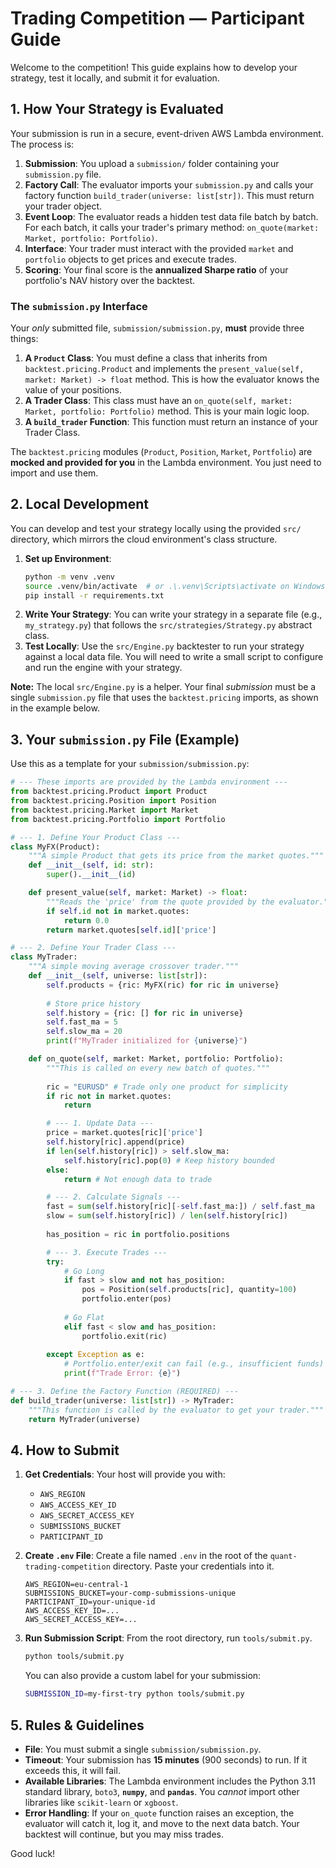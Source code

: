 # Trading Competition — Participant Guide

Welcome to the competition\! This guide explains how to develop your strategy, test it locally, and submit it for evaluation.

## 1\. How Your Strategy is Evaluated

Your submission is run in a secure, event-driven AWS Lambda environment. The process is:

1.  **Submission**: You upload a `submission/` folder containing your `submission.py` file.
2.  **Factory Call**: The evaluator imports your `submission.py` and calls your factory function `build_trader(universe: list[str])`. This must return your trader object.
3.  **Event Loop**: The evaluator reads a hidden test data file batch by batch. For each batch, it calls your trader's primary method: `on_quote(market: Market, portfolio: Portfolio)`.
4.  **Interface**: Your trader must interact with the provided `market` and `portfolio` objects to get prices and execute trades.
5.  **Scoring**: Your final score is the **annualized Sharpe ratio** of your portfolio's NAV history over the backtest.

### The `submission.py` Interface

Your *only* submitted file, `submission/submission.py`, **must** provide three things:

1.  **A `Product` Class**: You must define a class that inherits from `backtest.pricing.Product` and implements the `present_value(self, market: Market) -> float` method. This is how the evaluator knows the value of your positions.
2.  **A Trader Class**: This class must have an `on_quote(self, market: Market, portfolio: Portfolio)` method. This is your main logic loop.
3.  **A `build_trader` Function**: This function must return an instance of your Trader Class.

The `backtest.pricing` modules (`Product`, `Position`, `Market`, `Portfolio`) are **mocked and provided for you** in the Lambda environment. You just need to import and use them.

## 2\. Local Development

You can develop and test your strategy locally using the provided `src/` directory, which mirrors the cloud environment's class structure.

1.  **Set up Environment**:
    ```bash
    python -m venv .venv
    source .venv/bin/activate  # or .\.venv\Scripts\activate on Windows
    pip install -r requirements.txt
    ```
2.  **Write Your Strategy**: You can write your strategy in a separate file (e.g., `my_strategy.py`) that follows the `src/strategies/Strategy.py` abstract class.
3.  **Test Locally**: Use the `src/Engine.py` backtester to run your strategy against a local data file. You will need to write a small script to configure and run the engine with your strategy.

**Note:** The local `src/Engine.py` is a helper. Your final *submission* must be a single `submission.py` file that uses the `backtest.pricing` imports, as shown in the example below.

## 3\. Your `submission.py` File (Example)

Use this as a template for your `submission/submission.py`:

```python
# --- These imports are provided by the Lambda environment ---
from backtest.pricing.Product import Product
from backtest.pricing.Position import Position
from backtest.pricing.Market import Market
from backtest.pricing.Portfolio import Portfolio

# --- 1. Define Your Product Class ---
class MyFX(Product):
    """A simple Product that gets its price from the market quotes."""
    def __init__(self, id: str):
        super().__init__(id)

    def present_value(self, market: Market) -> float:
        """Reads the 'price' from the quote provided by the evaluator."""
        if self.id not in market.quotes:
            return 0.0
        return market.quotes[self.id]['price']

# --- 2. Define Your Trader Class ---
class MyTrader:
    """A simple moving average crossover trader."""
    def __init__(self, universe: list[str]):
        self.products = {ric: MyFX(ric) for ric in universe}
        
        # Store price history
        self.history = {ric: [] for ric in universe}
        self.fast_ma = 5
        self.slow_ma = 20
        print(f"MyTrader initialized for {universe}")

    def on_quote(self, market: Market, portfolio: Portfolio):
        """This is called on every new batch of quotes."""
        
        ric = "EURUSD" # Trade only one product for simplicity
        if ric not in market.quotes:
            return

        # --- 1. Update Data ---
        price = market.quotes[ric]['price']
        self.history[ric].append(price)
        if len(self.history[ric]) > self.slow_ma:
            self.history[ric].pop(0) # Keep history bounded
        else:
            return # Not enough data to trade

        # --- 2. Calculate Signals ---
        fast = sum(self.history[ric][-self.fast_ma:]) / self.fast_ma
        slow = sum(self.history[ric]) / len(self.history[ric])
        
        has_position = ric in portfolio.positions

        # --- 3. Execute Trades ---
        try:
            # Go Long
            if fast > slow and not has_position:
                pos = Position(self.products[ric], quantity=100)
                portfolio.enter(pos)
                
            # Go Flat
            elif fast < slow and has_position:
                portfolio.exit(ric)
                
        except Exception as e:
            # Portfolio.enter/exit can fail (e.g., insufficient funds)
            print(f"Trade Error: {e}")

# --- 3. Define the Factory Function (REQUIRED) ---
def build_trader(universe: list[str]) -> MyTrader:
    """This function is called by the evaluator to get your trader."""
    return MyTrader(universe)
```

## 4\. How to Submit

1.  **Get Credentials**: Your host will provide you with:

      * `AWS_REGION`
      * `AWS_ACCESS_KEY_ID`
      * `AWS_SECRET_ACCESS_KEY`
      * `SUBMISSIONS_BUCKET`
      * `PARTICIPANT_ID`

2.  **Create `.env` File**: Create a file named `.env` in the root of the `quant-trading-competition` directory. Paste your credentials into it.

    ```
    AWS_REGION=eu-central-1
    SUBMISSIONS_BUCKET=your-comp-submissions-unique
    PARTICIPANT_ID=your-unique-id
    AWS_ACCESS_KEY_ID=...
    AWS_SECRET_ACCESS_KEY=...
    ```

3.  **Run Submission Script**: From the root directory, run `tools/submit.py`.

    ```bash
    python tools/submit.py
    ```

    You can also provide a custom label for your submission:

    ```bash
    SUBMISSION_ID=my-first-try python tools/submit.py
    ```

## 5\. Rules & Guidelines

  * **File**: You must submit a single `submission/submission.py`.
  * **Timeout**: Your submission has **15 minutes** (900 seconds) to run. If it exceeds this, it will fail.
  * **Available Libraries**: The Lambda environment includes the Python 3.11 standard library, `boto3`, **`numpy`**, and **`pandas`**. You *cannot* import other libraries like `scikit-learn` or `xgboost`.
  * **Error Handling**: If your `on_quote` function raises an exception, the evaluator will catch it, log it, and move to the next data batch. Your backtest will continue, but you may miss trades.

Good luck\!